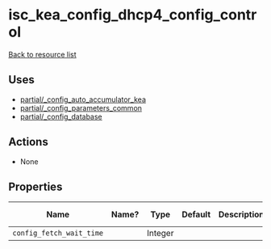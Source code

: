 # isc_kea_config_dhcp4_config_control

[Back to resource list](../README.md#resources)

## Uses

- [partial/_config_auto_accumulator_kea](partial/isc_kea__config_auto_accumulator_kea.md)
- [partial/_config_parameters_common](partial/isc_kea__config_parameters_common.md)
- [partial/_config_database](partial/isc_kea__config_database.md)

## Actions

- None

## Properties

| Name                     | Name? | Type    | Default | Description | Allowed Values |
| ------------------------ | ----- | ------- | ------- | ----------- | -------------- |
| `config_fetch_wait_time` |       | Integer |         |             |                |

